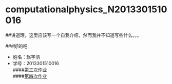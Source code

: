 # computationalphysics_N2013301510016

##讲道理，这里应该写一个自我介绍，然而我并不知道写些什么。。。

###好的吧

- 姓名：赵宇清
- 学号：2013301510016<br/>
####[第三次作业](https://github.com/zhaoyqing/computationalphysics_N2013301510016/blob/master/homework%203.md)<br/>
####[第四次作业](https://github.com/zhaoyqing/computationalphysics_N2013301510016/blob/master/homework4.md)<br/>
